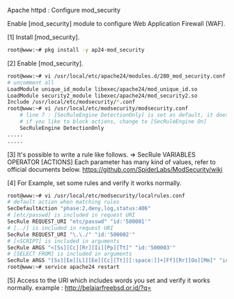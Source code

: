 Apache httpd : Configure mod_security
 	
Enable [mod_security] module to configure Web Application Firewall (WAF).

[1]	Install [mod_security].
```sh
root@www:~# pkg install -y ap24-mod_security
```
[2]	Enable [mod_security].
```sh
root@www:~# vi /usr/local/etc/apache24/modules.d/280_mod_security.conf
# uncomment all
LoadModule unique_id_module libexec/apache24/mod_unique_id.so
LoadModule security2_module libexec/apache24/mod_security2.so
Include /usr/local/etc/modsecurity/*.conf
root@www:~# vi /usr/local/etc/modsecurity/modsecurity.conf
    # line 7 : [SecRuleEngine DetectionOnly] is set as default, it does not block actions
    # if you like to block actions, change to [SecRuleEngine On]
    SecRuleEngine DetectionOnly
.....
.....
```
[3]	It's possible to write a rule like follows. ⇒ SecRule VARIABLES OPERATOR [ACTIONS] Each parameter has many kind of values, refer to official documents below. https://github.com/SpiderLabs/ModSecurity/wiki

[4]	For Example, set some rules and verify it works normally.
```sh
root@www:~# vi /usr/local/etc/modsecurity/localrules.conf
# default action when matching rules
SecDefaultAction "phase:2,deny,log,status:406"
# [etc/passwd] is included in request URI
SecRule REQUEST_URI "etc/passwd" "id:'500001'"
# [../] is included in request URI
SecRule REQUEST_URI "\.\./" "id:'500002'"
# [<SCRIPT] is included in arguments
SecRule ARGS "<[Ss][Cc][Rr][Ii][Pp][Tt]" "id:'500003'"
# [SELECT FROM] is included in arguments
SecRule ARGS "[Ss][Ee][Ll][Ee][Cc][Tt][[:space:]]+[Ff][Rr][Oo][Mm]" "id:'500004'"
root@www:~# service apache24 restart
```
[5]	Access to the URI which includes words you set and verify it works normally. example : http://belajarfreebsd.or.id/?q=<script>

[6]	The logs for [mod_security] is placed in the directory like follows.
```sh
root@www:~# cat /var/log/modsec_audit.log
--0db23374-A--
[01/Feb/2024:14:03:53.922429 +0900] ZbsmOZG1oaXNG3gprGLB8wAAAAM 10.0.0.5 65030 10.0.0.31 443
--0db23374-B--
GET /?q=%3Cscript%3E HTTP/1.1
Host: www.srv.world
Connection: keep-alive
sec-ch-ua: "Not A(Brand";v="99", "Microsoft Edge";v="121", "Chromium";v="121"
sec-ch-ua-mobile: ?0
sec-ch-ua-platform: "Windows"
Upgrade-Insecure-Requests: 1
User-Agent: Mozilla/5.0 (Windows NT 10.0; Win64; x64) AppleWebKit/537.36 (KHTML, like Gecko) Chrome/121.0.0.0 Safari/537.36 Edg/121.0.0.0
Accept: text/html,application/xhtml+xml,application/xml;q=0.9,image/avif,image/webp,image/apng,*/*;q=0.8,application/signed-exchange;v=b3;q=0.7
Sec-Fetch-Site: none
Sec-Fetch-Mode: navigate
Sec-Fetch-User: ?1
Sec-Fetch-Dest: document
Accept-Encoding: gzip, deflate, br
Accept-Language: ja,en;q=0.9,en-GB;q=0.8,en-US;q=0.7
.....
.....
```